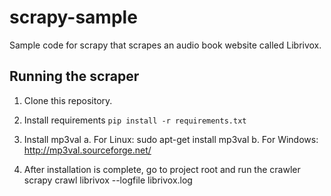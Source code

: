 # scrapy-sample
Sample code for scrapy that scrapes an audio book website called Librivox.

## Running the scraper
1. Clone this repository.
2. Install requirements `pip install -r requirements.txt`
3. Install mp3val
	a. For Linux: sudo apt-get install mp3val
	b. For Windows: http://mp3val.sourceforge.net/

4. After installation is complete, go to project root and run the crawler
	scrapy crawl librivox --logfile librivox.log